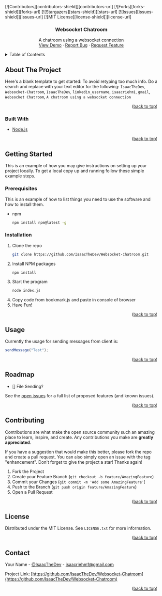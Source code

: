 <div id="top"></div>
<!-- PROJECT SHIELDS -->
[![Contributors][contributors-shield]][contributors-url]
[![Forks][forks-shield]][forks-url]
[![Stargazers][stars-shield]][stars-url]
[![Issues][issues-shield]][issues-url]
[![MIT License][license-shield]][license-url]



<!-- PROJECT LOGO -->
<br />
<div align="center">
<h3 align="center">Websocket Chatroom</h3>

  <p align="center">
    A chatroom using a websocket connection
    <br />
    <a href="https://github.com/IsaacTheDev/Websocket-Chatroom">View Demo</a>
    ·
    <a href="https://github.com/IsaacTheDev/Websocket-Chatroom/issues">Report Bug</a>
    ·
    <a href="https://github.com/IsaacTheDev/Websocket-Chatroom/issues">Request Feature</a>
  </p>
</div>



<!-- TABLE OF CONTENTS -->
<details>
  <summary>Table of Contents</summary>
  <ol>
    <li>
      <a href="#about-the-project">About The Project</a>
      <ul>
        <li><a href="#built-with">Built With</a></li>
      </ul>
    </li>
    <li>
      <a href="#getting-started">Getting Started</a>
      <ul>
        <li><a href="#prerequisites">Prerequisites</a></li>
        <li><a href="#installation">Installation</a></li>
      </ul>
    </li>
    <li><a href="#usage">Usage</a></li>
    <li><a href="#roadmap">Roadmap</a></li>
    <li><a href="#contributing">Contributing</a></li>
    <li><a href="#license">License</a></li>
    <li><a href="#contact">Contact</a></li>
  </ol>
</details>



<!-- ABOUT THE PROJECT -->
## About The Project

Here's a blank template to get started: To avoid retyping too much info. Do a search and replace with your text editor for the following: `IsaacTheDev`, `Websocket-Chatroom`, `IsaacTheDev`, `linkedin_username`, `isaacriehm1`, `gmail`, `Websocket Chatroom`, `A chatroom using a websocket connection`

<p align="right">(<a href="#top">back to top</a>)</p>



### Built With

* [Node.js](https://nodejs.org/)

<p align="right">(<a href="#top">back to top</a>)</p>



<!-- GETTING STARTED -->
## Getting Started

This is an example of how you may give instructions on setting up your project locally.
To get a local copy up and running follow these simple example steps.

### Prerequisites

This is an example of how to list things you need to use the software and how to install them.
* npm
  ```sh
  npm install npm@latest -g
  ```

### Installation

1. Clone the repo
   ```sh
   git clone https://github.com/IsaacTheDev/Websocket-Chatroom.git
   ```
2. Install NPM packages
   ```sh
   npm install
   ```
3. Start the program
   ```sh
   node index.js
   ```
4. Copy code from bookmark.js and paste in console of browser
5. Have Fun!

<p align="right">(<a href="#top">back to top</a>)</p>



<!-- USAGE EXAMPLES -->
## Usage

Currently the usage for sending messages from client is:
```js
sendMessage("Test");
```

<p align="right">(<a href="#top">back to top</a>)</p>



<!-- ROADMAP -->
## Roadmap

- [] File Sending?

See the [open issues](https://github.com/IsaacTheDev/Websocket-Chatroom/issues) for a full list of proposed features (and known issues).

<p align="right">(<a href="#top">back to top</a>)</p>



<!-- CONTRIBUTING -->
## Contributing

Contributions are what make the open source community such an amazing place to learn, inspire, and create. Any contributions you make are **greatly appreciated**.

If you have a suggestion that would make this better, please fork the repo and create a pull request. You can also simply open an issue with the tag "enhancement".
Don't forget to give the project a star! Thanks again!

1. Fork the Project
2. Create your Feature Branch (`git checkout -b feature/AmazingFeature`)
3. Commit your Changes (`git commit -m 'Add some AmazingFeature'`)
4. Push to the Branch (`git push origin feature/AmazingFeature`)
5. Open a Pull Request

<p align="right">(<a href="#top">back to top</a>)</p>



<!-- LICENSE -->
## License

Distributed under the MIT License. See `LICENSE.txt` for more information.

<p align="right">(<a href="#top">back to top</a>)</p>



<!-- CONTACT -->
## Contact

Your Name - [@IsaacTheDev](https://twitter.com/IsaacTheDev) - isaacriehm1@gmail.com

Project Link: [https://github.com/IsaacTheDev/Websocket-Chatroom](https://github.com/IsaacTheDev/Websocket-Chatroom)

<p align="right">(<a href="#top">back to top</a>)</p>

<!-- MARKDOWN LINKS & IMAGES -->
<!-- https://www.markdownguide.org/basic-syntax/#reference-style-links -->
[contributors-shield]: https://img.shields.io/github/contributors/IsaacTheDev/Websocket-Chatroom.svg?style=for-the-badge
[contributors-url]: https://github.com/IsaacTheDev/Websocket-Chatroom/graphs/contributors
[forks-shield]: https://img.shields.io/github/forks/IsaacTheDev/Websocket-Chatroom.svg?style=for-the-badge
[forks-url]: https://github.com/IsaacTheDev/Websocket-Chatroom/network/members
[stars-shield]: https://img.shields.io/github/stars/IsaacTheDev/Websocket-Chatroom.svg?style=for-the-badge
[stars-url]: https://github.com/IsaacTheDev/Websocket-Chatroom/stargazers
[issues-shield]: https://img.shields.io/github/issues/IsaacTheDev/Websocket-Chatroom.svg?style=for-the-badge
[issues-url]: https://github.com/IsaacTheDev/Websocket-Chatroom/issues
[license-shield]: https://img.shields.io/github/license/IsaacTheDev/Websocket-Chatroom.svg?style=for-the-badge
[license-url]: https://github.com/IsaacTheDev/Websocket-Chatroom/blob/master/LICENSE.txt
[product-screenshot]: images/screenshot.png
